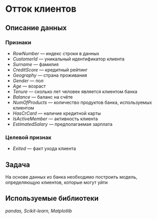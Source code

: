 # Отток клиентов


## Описание данных

### Признаки
- *RowNumber* — индекс строки в данных
- *CustomerId* — уникальный идентификатор клиента
- *Surname* — фамилия
- *CreditScore* — кредитный рейтинг
- *Geography* — страна проживания
- *Gender* — пол
- *Age* — возраст
- *Tenure* — сколько лет человек является клиентом банка
- *Balance* — баланс на счёте
- *NumOfProducts* — количество продуктов банка, используемых клиентом
- *HasCrCard* — наличие кредитной карты
- *IsActiveMember* — активность клиента
- *EstimatedSalary* — предполагаемая зарплата

### Целевой признак
- *Exited* — факт ухода клиента

## Задача

На основе данных из банка необходимо построить модель, определяющую клиентов, которые могут уйти

## Используемые библиотеки

*pandas, Scikit-learn, Matplotlib*
